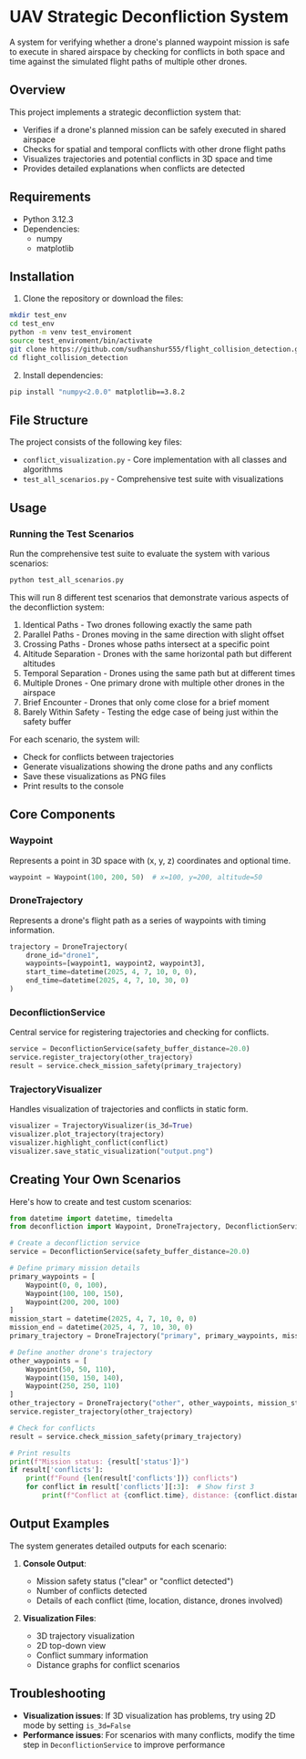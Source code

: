 # UAV Strategic Deconfliction System

A system for verifying whether a drone's planned waypoint mission is safe to execute in shared airspace by checking for conflicts in both space and time against the simulated flight paths of multiple other drones.

## Overview

This project implements a strategic deconfliction system that:
- Verifies if a drone's planned mission can be safely executed in shared airspace
- Checks for spatial and temporal conflicts with other drone flight paths
- Visualizes trajectories and potential conflicts in 3D space and time
- Provides detailed explanations when conflicts are detected

## Requirements

- Python 3.12.3
- Dependencies:
  - numpy
  - matplotlib

## Installation

1. Clone the repository or download the files:
```bash
mkdir test_env
cd test_env
python -m venv test_enviroment
source test_enviroment/bin/activate
git clone https://github.com/sudhanshur555/flight_collision_detection.git
cd flight_collision_detection

```

2. Install dependencies:
```bash
pip install "numpy<2.0.0" matplotlib==3.8.2
```

## File Structure

The project consists of the following key files:

- `conflict_visualization.py` - Core implementation with all classes and algorithms
- `test_all_scenarios.py` - Comprehensive test suite with visualizations

## Usage

### Running the Test Scenarios

Run the comprehensive test suite to evaluate the system with various scenarios:

```bash
python test_all_scenarios.py
```

This will run 8 different test scenarios that demonstrate various aspects of the deconfliction system:
1. Identical Paths - Two drones following exactly the same path
2. Parallel Paths - Drones moving in the same direction with slight offset
3. Crossing Paths - Drones whose paths intersect at a specific point
4. Altitude Separation - Drones with the same horizontal path but different altitudes
5. Temporal Separation - Drones using the same path but at different times
6. Multiple Drones - One primary drone with multiple other drones in the airspace
7. Brief Encounter - Drones that only come close for a brief moment
8. Barely Within Safety - Testing the edge case of being just within the safety buffer

For each scenario, the system will:
- Check for conflicts between trajectories
- Generate visualizations showing the drone paths and any conflicts
- Save these visualizations as PNG files
- Print results to the console

## Core Components

### Waypoint

Represents a point in 3D space with (x, y, z) coordinates and optional time.

```python
waypoint = Waypoint(100, 200, 50)  # x=100, y=200, altitude=50
```

### DroneTrajectory

Represents a drone's flight path as a series of waypoints with timing information.

```python
trajectory = DroneTrajectory(
    drone_id="drone1",
    waypoints=[waypoint1, waypoint2, waypoint3],
    start_time=datetime(2025, 4, 7, 10, 0, 0),
    end_time=datetime(2025, 4, 7, 10, 30, 0)
)
```

### DeconflictionService

Central service for registering trajectories and checking for conflicts.

```python
service = DeconflictionService(safety_buffer_distance=20.0)
service.register_trajectory(other_trajectory)
result = service.check_mission_safety(primary_trajectory)
```

### TrajectoryVisualizer

Handles visualization of trajectories and conflicts in static form.

```python
visualizer = TrajectoryVisualizer(is_3d=True)
visualizer.plot_trajectory(trajectory)
visualizer.highlight_conflict(conflict)
visualizer.save_static_visualization("output.png")
```

## Creating Your Own Scenarios

Here's how to create and test custom scenarios:

```python
from datetime import datetime, timedelta
from deconfliction import Waypoint, DroneTrajectory, DeconflictionService

# Create a deconfliction service
service = DeconflictionService(safety_buffer_distance=20.0)

# Define primary mission details
primary_waypoints = [
    Waypoint(0, 0, 100),
    Waypoint(100, 100, 150),
    Waypoint(200, 200, 100)
]
mission_start = datetime(2025, 4, 7, 10, 0, 0)
mission_end = datetime(2025, 4, 7, 10, 30, 0)
primary_trajectory = DroneTrajectory("primary", primary_waypoints, mission_start, mission_end)

# Define another drone's trajectory
other_waypoints = [
    Waypoint(50, 50, 110),
    Waypoint(150, 150, 140),
    Waypoint(250, 250, 110)
]
other_trajectory = DroneTrajectory("other", other_waypoints, mission_start, mission_end)
service.register_trajectory(other_trajectory)

# Check for conflicts
result = service.check_mission_safety(primary_trajectory)

# Print results
print(f"Mission status: {result['status']}")
if result['conflicts']:
    print(f"Found {len(result['conflicts'])} conflicts")
    for conflict in result['conflicts'][:3]:  # Show first 3
        print(f"Conflict at {conflict.time}, distance: {conflict.distance}m")
```

## Output Examples

The system generates detailed outputs for each scenario:

1. **Console Output**:
   - Mission safety status ("clear" or "conflict detected")
   - Number of conflicts detected
   - Details of each conflict (time, location, distance, drones involved)

2. **Visualization Files**:
   - 3D trajectory visualization
   - 2D top-down view
   - Conflict summary information
   - Distance graphs for conflict scenarios

## Troubleshooting

- **Visualization issues**: If 3D visualization has problems, try using 2D mode by setting `is_3d=False`
- **Performance issues**: For scenarios with many conflicts, modify the time step in `DeconflictionService` to improve performance
